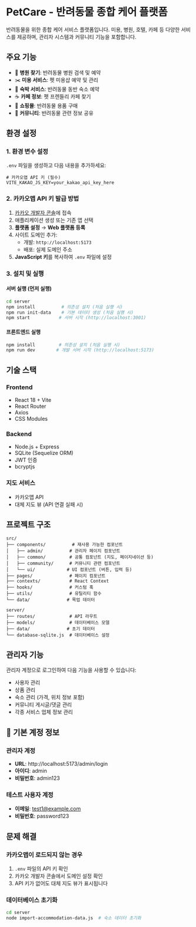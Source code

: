 # PetCare - 반려동물 종합 케어 플랫폼

반려동물을 위한 종합 케어 서비스 플랫폼입니다. 미용, 병원, 호텔, 카페 등 다양한 서비스를 제공하며, 관리자 시스템과 커뮤니티 기능을 포함합니다.

## 주요 기능

- 🏥 **병원 찾기**: 반려동물 병원 검색 및 예약
- ✂️ **미용 서비스**: 펫 미용샵 예약 및 관리
- 🏨 **숙박 서비스**: 반려동물 동반 숙소 예약
- ☕ **카페 정보**: 펫 프렌들리 카페 찾기
- 🛒 **쇼핑몰**: 반려동물 용품 구매
- 💬 **커뮤니티**: 반려동물 관련 정보 공유

## 환경 설정

### 1. 환경 변수 설정

`.env` 파일을 생성하고 다음 내용을 추가하세요:

```env
# 카카오맵 API 키 (필수)
VITE_KAKAO_JS_KEY=your_kakao_api_key_here
```

### 2. 카카오맵 API 키 발급 방법

1. [카카오 개발자 콘솔](https://developers.kakao.com/)에 접속
2. 애플리케이션 생성 또는 기존 앱 선택
3. **플랫폼 설정** → **Web 플랫폼 등록**
4. 사이트 도메인 추가:
   - 개발: `http://localhost:5173`
   - 배포: 실제 도메인 주소
5. **JavaScript 키**를 복사하여 `.env` 파일에 설정

### 3. 설치 및 실행

#### 서버 실행 (먼저 실행)
```bash
cd server
npm install          # 의존성 설치 (처음 실행 시)
npm run init-data    # 기본 데이터 생성 (처음 실행 시)
npm start           # 서버 시작 (http://localhost:3001)
```

#### 프론트엔드 실행
```bash
npm install         # 의존성 설치 (처음 실행 시)
npm run dev        # 개발 서버 시작 (http://localhost:5173)
```

## 기술 스택

### Frontend
- React 18 + Vite
- React Router
- Axios
- CSS Modules

### Backend
- Node.js + Express
- SQLite (Sequelize ORM)
- JWT 인증
- bcryptjs

### 지도 서비스
- 카카오맵 API
- 대체 지도 뷰 (API 연결 실패 시)

## 프로젝트 구조

```
src/
├── components/          # 재사용 가능한 컴포넌트
│   ├── admin/          # 관리자 페이지 컴포넌트
│   ├── common/         # 공통 컴포넌트 (지도, 페이지네이션 등)
│   ├── community/      # 커뮤니티 관련 컴포넌트
│   └── ui/            # UI 컴포넌트 (버튼, 입력 등)
├── pages/              # 페이지 컴포넌트
├── contexts/           # React Context
├── hooks/              # 커스텀 훅
├── utils/              # 유틸리티 함수
└── data/              # 목업 데이터

server/
├── routes/             # API 라우트
├── models/             # 데이터베이스 모델
├── data/              # 초기 데이터
└── database-sqlite.js  # 데이터베이스 설정
```

## 관리자 기능

관리자 계정으로 로그인하여 다음 기능을 사용할 수 있습니다:

- 사용자 관리
- 상품 관리
- 숙소 관리 (가격, 위치 정보 포함)
- 커뮤니티 게시글/댓글 관리
- 각종 서비스 업체 정보 관리

## 🔑 기본 계정 정보

### 관리자 계정
- **URL**: http://localhost:5173/admin/login
- **아이디**: admin
- **비밀번호**: admin123

### 테스트 사용자 계정
- **이메일**: test1@example.com
- **비밀번호**: password123

## 문제 해결

### 카카오맵이 로드되지 않는 경우

1. `.env` 파일의 API 키 확인
2. 카카오 개발자 콘솔에서 도메인 설정 확인
3. API 키가 없어도 대체 지도 뷰가 표시됩니다

### 데이터베이스 초기화

```bash
cd server
node import-accommodation-data.js  # 숙소 데이터 초기화
```
